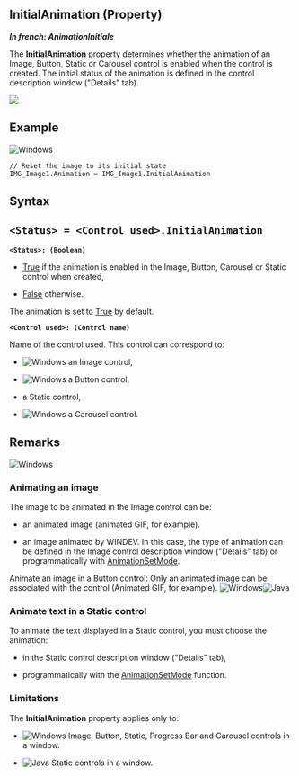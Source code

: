 
## InitialAnimation (Property)

***In french: AnimationInitiale***
	



<a name="XUse"></a>
<a name="Use"></a>
<a name="description"></a>
The **InitialAnimation** property determines whether the animation of an Image, Button, Static or Carousel control is enabled when the control is created. The initial status of the animation is defined in the control description window ("Details" tab).


![](https://doc.pcsoft.fr/en-US/images/image.awp?langid=3&name=AnimationInitiale%20-%20HC%20N%B0001.gif)

<a name="Example1"></a>
<a name="sample_code"></a>

## Example

![Windows](https://doc.pcsoft.fr/ext/images/us/WINDOWS.png) 
```wl
// Reset the image to its initial state
IMG_Image1.Animation = IMG_Image1.InitialAnimation
```

<a name="XSYNTAX"></a>
<a name="SYNTAX1"></a>

## Syntax

`<Status> = <Control used>.InitialAnimation`
---

**`<Status>: (Boolean)`**



- <u><u><u><u>True</u></u></u></u> if the animation is enabled in the Image, Button, Carousel or Static control when created,

- <u><u><u><u>False</u></u></u></u> otherwise. 


The animation is set to <u><u><u><u>True</u></u></u></u> by default.

**`<Control used>: (Control name)`**

Name of the control used. This control can correspond to: 

- ![Windows](https://doc.pcsoft.fr/ext/images/us/WINDOWS.png) an Image control, 

- ![Windows](https://doc.pcsoft.fr/ext/images/us/WINDOWS.png) a Button control, 

- a Static control,

- ![Windows](https://doc.pcsoft.fr/ext/images/us/WINDOWS.png) a Carousel control. 






<a name="NOTE0"></a>
<a name="NOTE0_1"></a>

## Remarks
![Windows](https://doc.pcsoft.fr/ext/images/us/WINDOWS.png) 

### Animating an image
<a name="animating_image_ELTPARAGRAPHE000062"></a>

The image to be animated in the Image control can be:

- an animated image (animated GIF, for example).

- an image animated by WINDEV. In this case, the type of animation can be defined in the Image control description window ("Details" tab) or programmatically with [AnimationSetMode](../WDLang1/3017001.md).




Animate an image in a Button control: Only an animated image can be associated with the control (Animated GIF, for example).
<a name="NOTE0_2"></a>
![Windows](https://doc.pcsoft.fr/ext/images/us/WINDOWS.png)![Java](https://doc.pcsoft.fr/ext/images/us/JAVA.png) 

### Animate text in a Static control
<a name="animate_text_static_control_ELTPARAGRAPHE000079"></a>

To animate the text displayed in a Static control, you must choose the animation:

- in the Static control description window ("Details" tab),

- programmatically with the [AnimationSetMode](../WDLang1/3017001.md) function.



<a name="NOTE0_3"></a>


### Limitations
<a name="limitations_ELTPARAGRAPHE000092"></a>

The **InitialAnimation** property applies only to: 

- ![Windows](https://doc.pcsoft.fr/ext/images/us/WINDOWS.png) Image, Button, Static, Progress Bar and Carousel controls in a window.

- ![Java](https://doc.pcsoft.fr/ext/images/us/JAVA.png) Static controls in a window.





